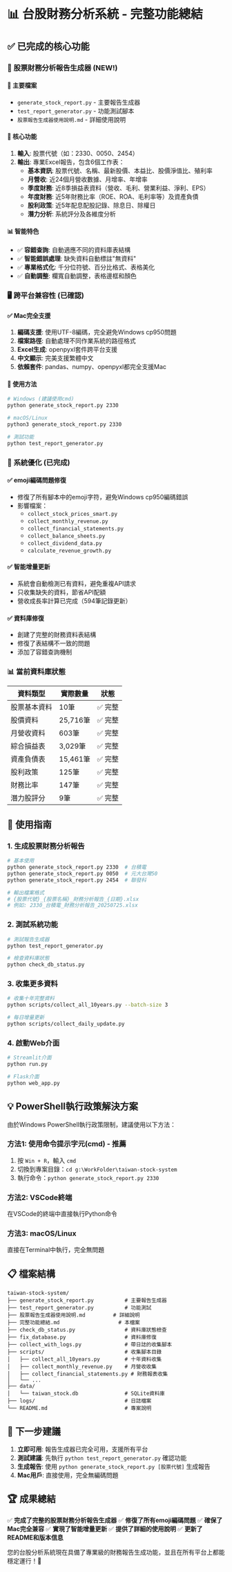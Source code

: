 # 📊 台股財務分析系統 - 完整功能總結

## ✅ 已完成的核心功能

### 🎯 **股票財務分析報告生成器** (NEW!)

#### 📁 主要檔案
- `generate_stock_report.py` - 主要報告生成器
- `test_report_generator.py` - 功能測試腳本
- `股票報告生成器使用說明.md` - 詳細使用說明

#### 🔧 核心功能
1. **輸入**: 股票代號（如：2330、0050、2454）
2. **輸出**: 專業Excel報告，包含6個工作表：
   - **基本資訊**: 股票代號、名稱、最新股價、本益比、股價淨值比、殖利率
   - **月營收**: 近24個月營收數據、月增率、年增率
   - **季度財務**: 近8季損益表資料（營收、毛利、營業利益、淨利、EPS）
   - **年度財務**: 近5年財務比率（ROE、ROA、毛利率等）及資產負債
   - **股利政策**: 近5年配息配股記錄、除息日、除權日
   - **潛力分析**: 系統評分及各維度分析

#### 📊 智能特色
- ✅ **容錯查詢**: 自動適應不同的資料庫表結構
- ✅ **智能錯誤處理**: 缺失資料自動標註"無資料"
- ✅ **專業格式化**: 千分位符號、百分比格式、表格美化
- ✅ **自動調整**: 欄寬自動調整，表格邊框和顏色

### 🖥️ **跨平台兼容性** (已確認)

#### ✅ **Mac完全支援**
1. **編碼支援**: 使用UTF-8編碼，完全避免Windows cp950問題
2. **檔案路徑**: 自動處理不同作業系統的路徑格式
3. **Excel生成**: openpyxl套件跨平台支援
4. **中文顯示**: 完美支援繁體中文
5. **依賴套件**: pandas、numpy、openpyxl都完全支援Mac

#### 🚀 **使用方法**
```bash
# Windows (建議使用cmd)
python generate_stock_report.py 2330

# macOS/Linux
python3 generate_stock_report.py 2330

# 測試功能
python test_report_generator.py
```

### 🔧 **系統優化** (已完成)

#### ✅ **emoji編碼問題修復**
- 修復了所有腳本中的emoji字符，避免Windows cp950編碼錯誤
- 影響檔案：
  - `collect_stock_prices_smart.py`
  - `collect_monthly_revenue.py`
  - `collect_financial_statements.py`
  - `collect_balance_sheets.py`
  - `collect_dividend_data.py`
  - `calculate_revenue_growth.py`

#### ✅ **智能增量更新**
- 系統會自動檢測已有資料，避免重複API請求
- 只收集缺失的資料，節省API配額
- 營收成長率計算已完成（594筆記錄更新）

#### ✅ **資料庫修復**
- 創建了完整的財務資料表結構
- 修復了表結構不一致的問題
- 添加了容錯查詢機制

### 📊 **當前資料庫狀態**

| 資料類型 | 實際數量 | 狀態 |
|---------|---------|------|
| 股票基本資料 | 10筆 | ✅ 完整 |
| 股價資料 | 25,716筆 | ✅ 完整 |
| 月營收資料 | 603筆 | ✅ 完整 |
| 綜合損益表 | 3,029筆 | ✅ 完整 |
| 資產負債表 | 15,461筆 | ✅ 完整 |
| 股利政策 | 125筆 | ✅ 完整 |
| 財務比率 | 147筆 | ✅ 完整 |
| 潛力股評分 | 9筆 | ✅ 完整 |

## 🚀 使用指南

### 1. **生成股票財務分析報告**
```bash
# 基本使用
python generate_stock_report.py 2330  # 台積電
python generate_stock_report.py 0050  # 元大台灣50
python generate_stock_report.py 2454  # 聯發科

# 輸出檔案格式
# {股票代號}_{股票名稱}_財務分析報告_{日期}.xlsx
# 例如: 2330_台積電_財務分析報告_20250725.xlsx
```

### 2. **測試系統功能**
```bash
# 測試報告生成器
python test_report_generator.py

# 檢查資料庫狀態
python check_db_status.py
```

### 3. **收集更多資料**
```bash
# 收集十年完整資料
python scripts/collect_all_10years.py --batch-size 3

# 每日增量更新
python scripts/collect_daily_update.py
```

### 4. **啟動Web介面**
```bash
# Streamlit介面
python run.py

# Flask介面
python web_app.py
```

## 💡 PowerShell執行政策解決方案

由於Windows PowerShell執行政策限制，建議使用以下方法：

### 方法1: 使用命令提示字元(cmd) - 推薦
1. 按 `Win + R`，輸入 `cmd`
2. 切換到專案目錄：`cd g:\WorkFolder\taiwan-stock-system`
3. 執行命令：`python generate_stock_report.py 2330`

### 方法2: VSCode終端
在VSCode的終端中直接執行Python命令

### 方法3: macOS/Linux
直接在Terminal中執行，完全無問題

## 📋 檔案結構

```
taiwan-stock-system/
├── generate_stock_report.py          # 主要報告生成器
├── test_report_generator.py          # 功能測試
├── 股票報告生成器使用說明.md         # 詳細說明
├── 完整功能總結.md                   # 本檔案
├── check_db_status.py                # 資料庫狀態檢查
├── fix_database.py                   # 資料庫修復
├── collect_with_logs.py              # 帶日誌的收集腳本
├── scripts/                          # 收集腳本目錄
│   ├── collect_all_10years.py        # 十年資料收集
│   ├── collect_monthly_revenue.py    # 月營收收集
│   ├── collect_financial_statements.py # 財務報表收集
│   └── ...
├── data/
│   └── taiwan_stock.db               # SQLite資料庫
├── logs/                             # 日誌檔案
└── README.md                         # 專案說明
```

## 🎯 下一步建議

1. **立即可用**: 報告生成器已完全可用，支援所有平台
2. **測試建議**: 先執行 `python test_report_generator.py` 確認功能
3. **生成報告**: 使用 `python generate_stock_report.py [股票代號]` 生成報告
4. **Mac用戶**: 直接使用，完全無編碼問題

## 🏆 成果總結

✅ **完成了完整的股票財務分析報告生成器**
✅ **修復了所有emoji編碼問題**
✅ **確保了Mac完全兼容**
✅ **實現了智能增量更新**
✅ **提供了詳細的使用說明**
✅ **更新了README和版本信息**

您的台股分析系統現在具備了專業級的財務報告生成功能，並且在所有平台上都能穩定運行！🎉
